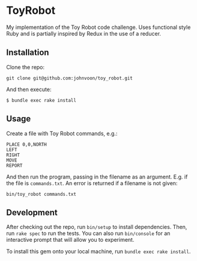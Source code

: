 # ToyRobot

My implementation of the Toy Robot code challenge. Uses functional style Ruby and is partially inspired by Redux in the use of a reducer.

## Installation

Clone the repo:

    git clone git@github.com:johnvoon/toy_robot.git

And then execute:

    $ bundle exec rake install

## Usage

Create a file with Toy Robot commands, e.g.:

    PLACE 0,0,NORTH
    LEFT
    RIGHT
    MOVE
    REPORT

And then run the program, passing in the filename as an argument. E.g. if the file is `commands.txt`. An error is returned if a filename is not given:

    bin/toy_robot commands.txt

## Development

After checking out the repo, run `bin/setup` to install dependencies. Then, run `rake spec` to run the tests. You can also run `bin/console` for an interactive prompt that will allow you to experiment.

To install this gem onto your local machine, run `bundle exec rake install`.
